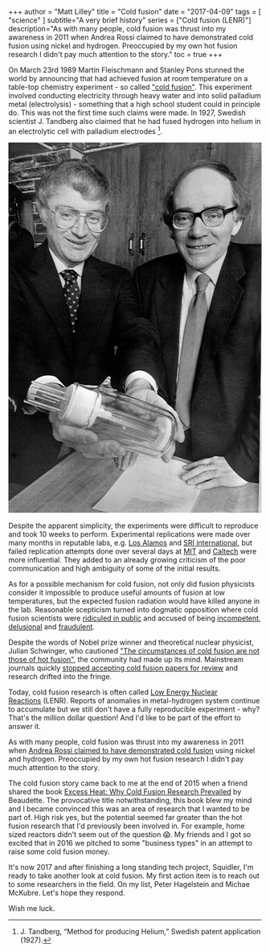 +++
author = "Matt Lilley"
title = "Cold fusion"
date = "2017-04-09"
tags = [
    "science"
]
subtitle="A very brief history"
series = ["Cold fusion (LENR)"]
description="As with many people, cold fusion was thrust into my awareness in 2011 when Andrea Rossi claimed to have demonstrated cold fusion using nickel and hydrogen. Preoccupied by my own hot fusion research I didn't pay much attention to the story."
toc = true
+++

On March 23rd 1989 Martin Fleischmann and Stanley Pons stunned the world by announcing that had achieved fusion at room temperature on a table-top chemistry experiment - so called ["cold fusion"](https://www.youtube.com/watch?v=HjvL4zNLOGw). This experiment involved conducting electricity through heavy water and into solid palladium metal (electrolysis) - something that a high school student could in principle do. This was not the first time such claims were made. In 1927, Swedish scientist J. Tandberg also claimed that he had fused hydrogen into helium in an electrolytic cell with palladium electrodes [^1].

![Pons and Fleischmann](pons-fleischmann.jpg "Pons and Fleischman")

Despite the apparent simplicity, the experiments were difficult to reproduce and took 10 weeks to perform. Experimental replications were made over many months in reputable labs, e.g. [Los Alamos](https://www.deseretnews.com/article/78011/LOS-ALAMOS-VERIFIES-TRITIUM-PRODUCTION-IN-COLD-FUSION-TESTS.html) and [SRI international](https://pdfs.semanticscholar.org/b2ab/364ef13574f30b41ef87cf8fa69e2c25dcff.pdf), but failed replication attempts done over several days at [MIT](https://link.springer.com/article/10.1007/BF02627578) and [Caltech](https://www.nature.com/articles/340525a0) were more influential. They added to an already growing criticism of the poor communication and high ambiguity of some of the initial results.

As for a possible mechanism for cold fusion, not only did fusion physicists consider it impossible to produce useful amounts of fusion at low temperatures, but the expected fusion radiation would have killed anyone in the lab. Reasonable scepticism turned into dogmatic opposition where cold fusion scientists were [ridiculed in public](https://youtu.be/pK94vmpB6Y0?t=1304) and accused of being [incompetent, delusional](https://web.archive.org/web/20220902044906/https://archive.nytimes.com/www.nytimes.com/library/national/science/050399sci-cold-fusion.html) and [fraudulent](https://web.archive.org/web/20111014223621/https://newenergytimes.com/v2/sr/ColdFusion1989/MIT/OnTheAllegationsOfFraud.shtml). 

Despite the words of Nobel prize winner and theoretical nuclear physicist, Julian Schwinger, who cautioned ["The circumstances of cold fusion are not those of hot fusion"](https://lilley.io/uploads/Schwinger-ProgressReport-1991-InfEnergy.pdf), the community had made up its mind. Mainstream journals quickly [stopped accepting cold fusion papers for review](https://en.wikipedia.org/wiki/Cold_fusion#Publications) and research drifted into the fringe.

Today, cold fusion research is often called [Low Energy Nuclear Reactions](https://lenr-canr.org/) (LENR). Reports of anomalies in metal-hydrogen system continue to accumulate but we still don't have a fully reproducible experiment - why? That's the million dollar question! And I'd like to be part of the effort to answer it.

As with many people, cold fusion was thrust into my awareness in 2011 when [Andrea Rossi claimed to have demonstrated cold fusion](https://phys.org/news/2011-01-italian-scientists-cold-fusion-video.html) using nickel and hydrogen. Preoccupied by my own hot fusion research I didn't pay much attention to the story.

The cold fusion story came back to me at the end of 2015 when a friend shared the book [Excess Heat: Why Cold Fusion Research Prevailed](https://newenergytimes.com/v2/books/excessheat/ExcessHeat.shtml) by Beaudette. The provocative title notwithstanding, this book blew my mind and I became convinced this was an area of research that I wanted to be part of. High risk yes, but the potential seemed far greater than the hot fusion research that I'd previously been involved in. For example, home sized reactors didn't seem out of the question 😱. My friends and I got so excited that in 2016 we pitched to some "business types" in an attempt to raise some cold fusion money.

It's now 2017 and after finishing a long standing tech project, Squidler, I'm ready to take another look at cold fusion. My first action item is to reach out to some researchers in the field. On my list, Peter Hagelstein and Michae McKubre. Let's hope they respond.

Wish me luck.


[^1]: J. Tandberg, “Method for producing Helium,” Swedish patent application (1927). 